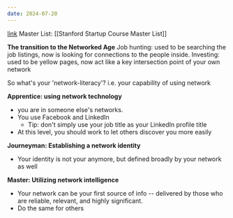 ```yaml
---
date: 2024-07-20
---
```

[link](https://www.linkedin.com/pulse/20140604152945-1213-the-information-age-to-the-networked-age-are-you-network-literate/)
Master List: [[Stanford Startup Course Master List]]

**The transition to the Networked Age**
Job hunting: used to be searching the job listings, now is looking for connections to the people inside.
Investing: used to be yellow pages, now act like a key intersection point of your own network

So what's your 'network-literacy'? i.e. your capability of using network

**Apprentice: using network technology**
- you are in someone else's networks.
- You use Facebook and LinkedIn
	- Tip: don't simply use your job title as your LinkedIn profile title
- At this level, you should work to let others discover you more easily

**Journeyman: Establishing a network identity**
- Your identity is not your anymore, but defined broadly by your network as well

**Master: Utilizing network intelligence**
- Your network can be your first source of info -- delivered by those who are reliable, relevant, and highly significant.
- Do the same for others